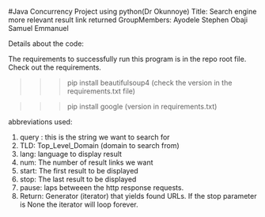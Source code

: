 #Java Concurrency Project using python(Dr Okunnoye)
Title: Search engine more relevant result link returned
GroupMembers:
Ayodele Stephen 
Obaji Samuel
Emmanuel

Details about the code:

The requirements to successfully run this program is in the repo root file. Check out the requirements.

>>> pip install beautifulsoup4 (check the version in the requirements.txt file)

>>> pip install google (version in requirements.txt)

abbreviations used:

1. query : this is the string we want to search for
2. TLD: Top_Level_Domain (domain to search from)
3. lang: language to display result
4. num: The number of result links we want
5. start: The first result to be displayed
6. stop: The last result to be displayed
7. pause: laps betweeen the http response requests.
8. Return: Generator (iterator) that yields found URLs. If the stop parameter is None the iterator will loop forever.


